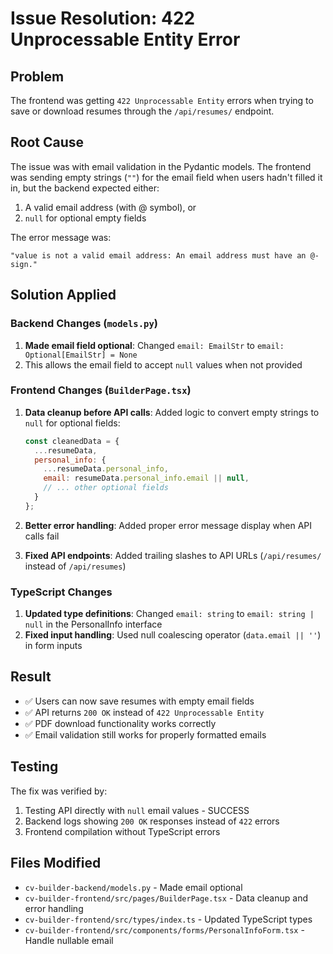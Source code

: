 # Issue Resolution: 422 Unprocessable Entity Error

## Problem
The frontend was getting `422 Unprocessable Entity` errors when trying to save or download resumes through the `/api/resumes/` endpoint.

## Root Cause
The issue was with email validation in the Pydantic models. The frontend was sending empty strings (`""`) for the email field when users hadn't filled it in, but the backend expected either:
1. A valid email address (with @ symbol), or
2. `null` for optional empty fields

The error message was:
```
"value is not a valid email address: An email address must have an @-sign."
```

## Solution Applied

### Backend Changes (`models.py`)
1. **Made email field optional**: Changed `email: EmailStr` to `email: Optional[EmailStr] = None`
2. This allows the email field to accept `null` values when not provided

### Frontend Changes (`BuilderPage.tsx`)
1. **Data cleanup before API calls**: Added logic to convert empty strings to `null` for optional fields:
   ```javascript
   const cleanedData = {
     ...resumeData,
     personal_info: {
       ...resumeData.personal_info,
       email: resumeData.personal_info.email || null,
       // ... other optional fields
     }
   };
   ```

2. **Better error handling**: Added proper error message display when API calls fail

3. **Fixed API endpoints**: Added trailing slashes to API URLs (`/api/resumes/` instead of `/api/resumes`)

### TypeScript Changes
1. **Updated type definitions**: Changed `email: string` to `email: string | null` in the PersonalInfo interface
2. **Fixed input handling**: Used null coalescing operator (`data.email || ''`) in form inputs

## Result
- ✅ Users can now save resumes with empty email fields
- ✅ API returns `200 OK` instead of `422 Unprocessable Entity`
- ✅ PDF download functionality works correctly
- ✅ Email validation still works for properly formatted emails

## Testing
The fix was verified by:
1. Testing API directly with `null` email values - SUCCESS
2. Backend logs showing `200 OK` responses instead of `422` errors
3. Frontend compilation without TypeScript errors

## Files Modified
- `cv-builder-backend/models.py` - Made email optional
- `cv-builder-frontend/src/pages/BuilderPage.tsx` - Data cleanup and error handling
- `cv-builder-frontend/src/types/index.ts` - Updated TypeScript types
- `cv-builder-frontend/src/components/forms/PersonalInfoForm.tsx` - Handle nullable email